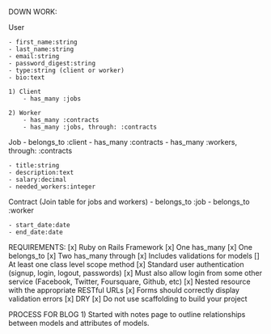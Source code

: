 DOWN WORK:

User

    - first_name:string
    - last_name:string
    - email:string
    - password_digest:string
    - type:string (client or worker)
    - bio:text

    1) Client
        - has_many :jobs

    2) Worker
        - has_many :contracts
        - has_many :jobs, through: :contracts


Job
    - belongs_to :client
    - has_many :contracts
    - has_many :workers, through: :contracts

    - title:string
    - description:text
    - salary:decimal
    - needed_workers:integer


Contract (Join table for jobs and workers)
    - belongs_to :job
    - belongs_to :worker

    - start_date:date
    - end_date:date


REQUIREMENTS:
    [x] Ruby on Rails Framework
    [x] One has_many
    [x] One belongs_to 
    [x] Two has_many through
    [x] Includes validations for models
    [] At least one class level scope method
    [x] Standard user authentication (signup, login, logout, passwords)
    [x] Must also allow login from some other service (Facebook, Twitter, Foursquare, Github, etc)
    [x] Nested resource with the appropriate RESTful URLs
    [x] Forms should correctly display validation errors
    [x] DRY
    [x] Do not use scaffolding to build your project

PROCESS FOR BLOG
    1) Started with notes page to outline relationships between models and attributes of models.